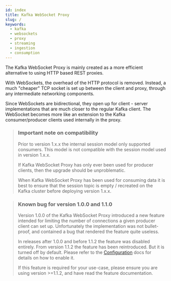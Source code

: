 ```yaml
---
id: index
title: Kafka WebSocket Proxy 
slug: /
keywords:
  - kafka
  - websockets
  - proxy
  - streaming
  - ingestion
  - consumption
---
```


The Kafka WebSocket Proxy is mainly created as a more efficient alternative to
using HTTP based REST proxies.

With WebSockets, the overhead of the HTTP protocol is removed. Instead, a much
"cheaper" TCP socket is set up between the client and proxy, through any
intermediate networking components.

Since WebSockets are bidirectional, they open up for client - server
implementations that are much closer to the regular Kafka client. The WebSocket
becomes more like an extension to the Kafka consumer/producer clients used
internally in the proxy.


> ### Important note on compatibility
>
> Prior to version 1.x.x the internal session model only supported consumers.
> This model is not compatible with the session model used in version 1.x.x.
>
> If Kafka WebSocket Proxy has only ever been used for producer clients, then
> the upgrade should be unproblematic.
>
> When Kafka WebSocket Proxy has been used for consuming data it is best to
> ensure that the session topic is empty / recreated on the Kafka cluster before
> deploying version 1.x.x. 


> ### Known bug for version 1.0.0 and 1.1.0
> 
> Version 1.0.0 of the Kafka WebSocket Proxy introduced a new feature intended
> for limiting the number of connections a given producer client can set up.
> Unfortunately the implementation was not bullet-proof, and contained a bug
> that rendered the feature quite useless.
> 
> In releases after 1.0.0 and before 1.1.2 the feature was disabled entirely.
> From version 1.1.2 the feature has been reintroduced. But it is turned off
> by default. Please refer to the [Configuration](configuration.md) docs for
> details on how to enable it.
>
> If this feature is required for your use-case, please ensure you are using
> version >=1.1.2, and have read the feature documentation.